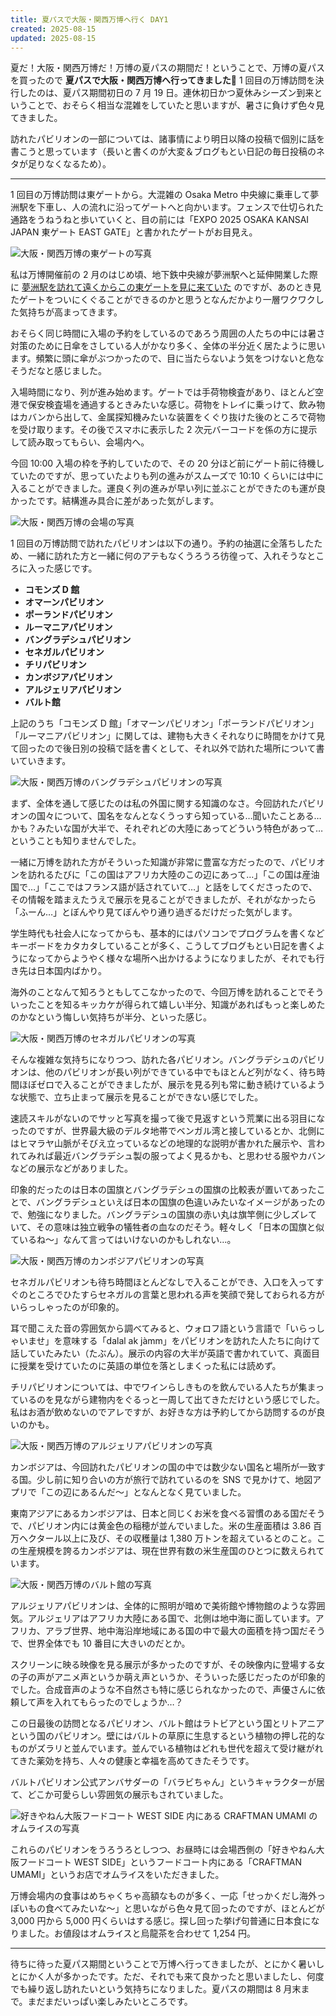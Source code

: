 ```yaml
---
title: 夏パスで大阪・関西万博へ行く DAY1
created: 2025-08-15
updated: 2025-08-15
---
```


夏だ！大阪・関西万博だ！万博の夏パスの期間だ！ということで、万博の夏パスを買ったので **夏パスで大阪・関西万博へ行ってきました🎌** 1 回目の万博訪問を決行したのは、夏パス期間初日の 7 月 19 日。連休初日かつ夏休みシーズン到来ということで、おそらく相当な混雑をしていたと思いますが、暑さに負けず色々見てきました。

訪れたパビリオンの一部については、諸事情により明日以降の投稿で個別に話を書こうと思っています（長いと書くのが大変＆ブログもとい日記の毎日投稿のネタが足りなくなるため）。

---

1 回目の万博訪問は東ゲートから。大混雑の Osaka Metro 中央線に乗車して夢洲駅を下車し、人の流れに沿ってゲートへと向かいます。フェンスで仕切られた通路をうねうねと歩いていくと、目の前には「EXPO 2025 OSAKA KANSAI JAPAN 東ゲート EAST GATE」と書かれたゲートがお目見え。

![大阪・関西万博の東ゲートの写真](d37bdf6f-c161-4c24-33a7-b0cac9d10400)

私は万博開催前の 2 月のはじめ頃、地下鉄中央線が夢洲駅へと延伸開業した際に [夢洲駅を訪れて遠くからこの東ゲートを見に来ていた](/blog/20250305/) のですが、あのとき見たゲートをついにくぐることができるのかと思うとなんだかより一層ワクワクした気持ちが高まってきます。

おそらく同じ時間に入場の予約をしているのであろう周囲の人たちの中には暑さ対策のために日傘をさしている人がかなり多く、全体の半分近く居たように思います。頻繁に頭に傘がぶつかったので、目に当たらないよう気をつけないと危なそうだなと感じました。

入場時間になり、列が進み始めます。ゲートでは手荷物検査があり、ほとんど空港で保安検査場を通過するときみたいな感じ。荷物をトレイに乗っけて、飲み物はカバンから出して、金属探知機みたいな装置をくぐり抜けた後のところで荷物を受け取ります。その後でスマホに表示した 2 次元バーコードを係の方に提示して読み取ってもらい、会場内へ。

今回 10:00 入場の枠を予約していたので、その 20 分ほど前にゲート前に待機していたのですが、思っていたよりも列の進みがスムーズで 10:10 くらいには中に入ることができました。運良く列の進みが早い列に並ぶことができたのも運が良かったです。結構進み具合に差があった気がします。

![大阪・関西万博の会場の写真](e629babc-b120-4683-3ba6-c67b078ad700)

1 回目の万博訪問で訪れたパビリオンは以下の通り。予約の抽選に全落ちしたため、一緒に訪れた方と一緒に何のアテもなくうろうろ彷徨って、入れそうなところに入った感じです。

- **コモンズ D 館**
- **オマーンパビリオン**
- **ポーランドパビリオン**
- **ルーマニアパビリオン**
- **バングラデシュパビリオン**
- **セネガルパビリオン**
- **チリパビリオン**
- **カンボジアパビリオン**
- **アルジェリアパビリオン**
- **バルト館**

上記のうち「コモンズ D 館」「オマーンパビリオン」「ポーランドパビリオン」「ルーマニアパビリオン」に関しては、建物も大きくそれなりに時間をかけて見て回ったので後日別の投稿で話を書くとして、それ以外で訪れた場所について書いていきます。

![大阪・関西万博のバングラデシュパビリオンの写真](37d73da5-df45-4232-856a-1e5e6bb87400)

まず、全体を通して感じたのは私の外国に関する知識のなさ。今回訪れたパビリオンの国々について、国名をなんとなくうっすら知っている…聞いたことある…かも？みたいな国が大半で、それぞれどの大陸にあってどういう特色があって…ということも知りませんでした。

一緒に万博を訪れた方がそういった知識が非常に豊富な方だったので、パビリオンを訪れるたびに「この国はアフリカ大陸のこの辺にあって…」「この国は産油国で…」「ここではフランス語が話されていて…」と話をしてくださったので、その情報を踏まえたうえで展示を見ることができましたが、それがなかったら「ふーん…」とぼんやり見てぼんやり通り過ぎるだけだった気がします。

学生時代も社会人になってからも、基本的にはパソコンでプログラムを書くなどキーボードをカタカタしていることが多く、こうしてブログもとい日記を書くようになってからようやく様々な場所へ出かけるようになりましたが、それでも行き先は日本国内ばかり。

海外のことなんて知ろうともしてこなかったので、今回万博を訪れることでそういったことを知るキッカケが得られて嬉しい半分、知識があればもっと楽しめたのかなという悔しい気持ちが半分、といった感じ。

![大阪・関西万博のセネガルパビリオンの写真](fca6292f-a705-4de5-6921-65bb88c5e600)

そんな複雑な気持ちになりつつ、訪れた各パビリオン。バングラデシュのパビリオンは、他のパビリオンが長い列ができている中でもほとんど列がなく、待ち時間ほぼゼロで入ることができましたが、展示を見る列も常に動き続けているような状態で、立ち止まって展示を見ることができない感じでした。

速読スキルがないのでサッと写真を撮って後で見返すという荒業に出る羽目になったのですが、世界最大級のデルタ地帯でベンガル湾と接しているとか、北側にはヒマラヤ山脈がそびえ立っているなどの地理的な説明が書かれた展示や、言われてみれば最近バングラデシュ製の服ってよく見るかも、と思わせる服やカバンなどの展示などがありました。

印象的だったのは日本の国旗とバングラデシュの国旗の比較表が置いてあったことで、バングラデシュといえば日本の国旗の色違いみたいなイメージがあったので、勉強になりました。バングラデシュの国旗の赤い丸は旗竿側に少しズレていて、その意味は独立戦争の犠牲者の血なのだそう。軽々しく「日本の国旗と似ているね～」なんて言ってはいけないのかもしれない…。

![大阪・関西万博のカンボジアパビリオンの写真](1d419cf0-9bcc-4432-e21b-192cd18d2400)

セネガルパビリオンも待ち時間ほとんどなしで入ることができ、入口を入ってすぐのところでひたすらセネガルの言葉と思われる声を笑顔で発しておられる方がいらっしゃったのが印象的。

耳で聞こえた音の雰囲気から調べてみると、ウォロフ語という言語で「いらっしゃいませ」を意味する「dalal ak jàmm」をパビリオンを訪れた人たちに向けて話していたみたい（たぶん）。展示の内容の大半が英語で書かれていて、真面目に授業を受けていたのに英語の単位を落としまくった私には読めず。

チリパビリオンについては、中でワインらしきものを飲んでいる人たちが集まっているのを見ながら建物内をぐるっと一周して出てきただけという感じでした。私はお酒が飲めないのでアレですが、お好きな方は予約してから訪問するのが良いのかも。

![大阪・関西万博のアルジェリアパビリオンの写真](9a2fe412-8616-46e4-3a78-bbbb7e8afc00)

カンボジアは、今回訪れたパビリオンの国の中では数少ない国名と場所が一致する国。少し前に知り合いの方が旅行で訪れているのを SNS で見かけて、地図アプリで「この辺にあるんだ～」となんとなく見ていました。

東南アジアにあるカンボジアは、日本と同じくお米を食べる習慣のある国だそうで、パビリオン内には黄金色の稲穂が並んでいました。米の生産面積は 3.86 百万ヘクタール以上に及び、その収穫量は 1,380 万トンを超えているとのこと。この生産規模を誇るカンボジアは、現在世界有数の米生産国のひとつに数えられています。

![大阪・関西万博のバルト館の写真](84a3640c-36d8-4d8d-349e-09ad86d61000)

アルジェリアパビリオンは、全体的に照明が暗めで美術館や博物館のような雰囲気。アルジェリアはアフリカ大陸にある国で、北側は地中海に面しています。アフリカ、アラブ世界、地中海沿岸地域にある国の中で最大の面積を持つ国だそうで、世界全体でも 10 番目に大きいのだとか。

スクリーンに映る映像を見る展示が多かったのですが、その映像内に登場する女の子の声がアニメ声というか萌え声というか、そういった感じだったのが印象的でした。合成音声のような不自然さも特に感じられなかったので、声優さんに依頼して声を入れてもらったのでしょうか…？

この日最後の訪問となるパビリオン、バルト館はラトビアという国とリトアニアという国のパビリオン。壁にはバルトの草原に生息するという植物の押し花的なものがズラリと並んでいます。並んでいる植物はどれも世代を超えて受け継がれてきた薬効を持ち、人々の健康と幸福を高めてきたそうです。

バルトパビリオン公式アンバサダーの「バラビちゃん」というキャラクターが居て、どこか可愛らしい雰囲気の展示もされていました。

![好きやねん大阪フードコート WEST SIDE 内にある CRAFTMAN UMAMI のオムライスの写真](dbe8eb4d-6d25-4eb5-8b11-8a578a0b3200)

これらのパビリオンをうろうろとしつつ、お昼時には会場西側の「好きやねん大阪フードコート WEST SIDE」というフードコート内にある「CRAFTMAN UMAMI」というお店でオムライスをいただきました。

万博会場内の食事はめちゃくちゃ高額なものが多く、一応「せっかくだし海外っぽいもの食べてみたいな～」と思いながら色々見て回ったのですが、ほとんどが 3,000 円から 5,000 円くらいはする感じ。探し回った挙げ句普通に日本食になりました。お値段はオムライスと烏龍茶を合わせて 1,254 円。

---

待ちに待った夏パス期間ということで万博へ行ってきましたが、とにかく暑いしとにかく人が多かったです。ただ、それでも来て良かったと思いましたし、何度でも繰り返し訪れたいという気持ちになりました。夏パスの期間は 8 月末まで。まだまだいっぱい楽しみたいところです。
